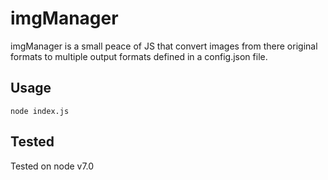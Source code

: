 # imgManager

imgManager is a small peace of JS that convert images from there original  formats to multiple output formats defined in a config.json file.

## Usage

```
node index.js
```

## Tested

Tested on node v7.0
